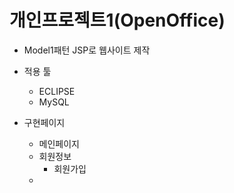 # 개인프로젝트1(OpenOffice) 
   - Model1패턴 JSP로 웹사이트 제작
   - 적용 툴
      + ECLIPSE
      + MySQL

   - 구현페이지
      + 메인페이지
      + 회원정보
         * 회원가입
      + 
